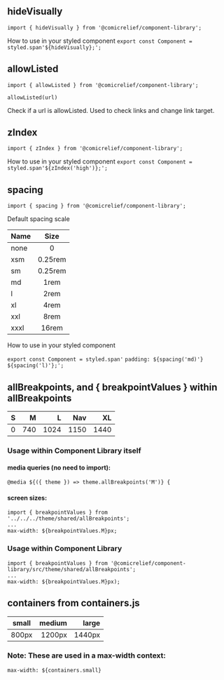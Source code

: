 ## hideVisually

`import { hideVisually } from '@comicrelief/component-library';`

How to use in your styled component
`export const Component = styled.span'${hideVisually};';`

## allowListed

`import { allowListed } from '@comicrelief/component-library';`

`allowListed(url)`

Check if a url is allowListed. Used to check links and change link target.

## zIndex

`import { zIndex } from '@comicrelief/component-library';`

How to use in your styled component
`export const Component = styled.span'${zIndex('high')};';`

## spacing

`import { spacing } from '@comicrelief/component-library';`

Default spacing scale

| Name |  Size   |
| :--- | :-----: |
| none |    0    |
| xsm  | 0.25rem |
| sm   | 0.25rem |
| md   |  1rem   |
| l    |  2rem   |
| xl   |  4rem   |
| xxl  |  8rem   |
| xxxl |  16rem  |

How to use in your styled component

`export const Component = styled.span'`
`padding: ${spacing('md)'} ${spacing('l)'};';`

## allBreakpoints, and { breakpointValues } within allBreakpoints

| S    | M     | L      | Nav   | XL     |
|:----:|------:| ------:| -----:| ------:|
| 0    | 740   | 1024   | 1150  | 1440   |

### Usage within Component Library itself
#### media queries (no need to import):
`@media ${({ theme }) => theme.allBreakpoints('M')} {`

#### screen sizes:
```
import { breakpointValues } from '../../../theme/shared/allBreakpoints';
...
max-width: ${breakpointValues.M}px;
```

### Usage within Component Library
```
import { breakpointValues } from '@comicrelief/component-library/src/theme/shared/allBreakpoints';
...
max-width: ${breakpointValues.M}px);
```


## containers from containers.js
| small   | medium  | large  |
|:-------:|--------:| ------:|
| 800px   | 1200px  | 1440px |

### Note: These are used in a max-width context:
`max-width: ${containers.small}`
